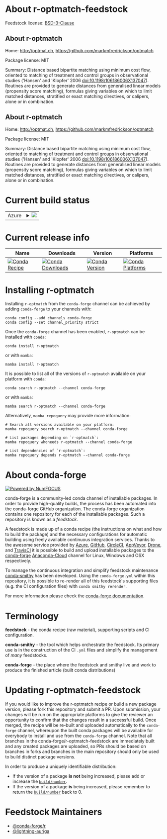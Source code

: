 About r-optmatch-feedstock
==========================

Feedstock license: [BSD-3-Clause](https://github.com/conda-forge/r-optmatch-feedstock/blob/main/LICENSE.txt)


About r-optmatch
----------------

Home: http://optmat.ch, https://github.com/markmfredrickson/optmatch

Package license: MIT

Summary: Distance based bipartite matching using minimum cost flow, oriented to matching of treatment and control groups in observational studies ('Hansen' and 'Klopfer' 2006 <doi:10.1198/106186006X137047>). Routines are provided to generate distances from generalised linear models (propensity score matching), formulas giving variables on which to limit matched distances, stratified or exact matching directives, or calipers, alone or in combination.

About r-optmatch
----------------

Home: http://optmat.ch, https://github.com/markmfredrickson/optmatch

Package license: MIT

Summary: Distance based bipartite matching using minimum cost flow, oriented to matching of treatment and control groups in observational studies ('Hansen' and 'Klopfer' 2006 <doi:10.1198/106186006X137047>). Routines are provided to generate distances from generalised linear models (propensity score matching), formulas giving variables on which to limit matched distances, stratified or exact matching directives, or calipers, alone or in combination.

Current build status
====================


<table>
    
  <tr>
    <td>Azure</td>
    <td>
      <details>
        <summary>
          <a href="https://dev.azure.com/conda-forge/feedstock-builds/_build/latest?definitionId=20473&branchName=main">
            <img src="https://dev.azure.com/conda-forge/feedstock-builds/_apis/build/status/r-optmatch-feedstock?branchName=main">
          </a>
        </summary>
        <table>
          <thead><tr><th>Variant</th><th>Status</th></tr></thead>
          <tbody><tr>
              <td>linux_64_r_base4.2</td>
              <td>
                <a href="https://dev.azure.com/conda-forge/feedstock-builds/_build/latest?definitionId=20473&branchName=main">
                  <img src="https://dev.azure.com/conda-forge/feedstock-builds/_apis/build/status/r-optmatch-feedstock?branchName=main&jobName=linux&configuration=linux%20linux_64_r_base4.2" alt="variant">
                </a>
              </td>
            </tr><tr>
              <td>linux_64_r_base4.3</td>
              <td>
                <a href="https://dev.azure.com/conda-forge/feedstock-builds/_build/latest?definitionId=20473&branchName=main">
                  <img src="https://dev.azure.com/conda-forge/feedstock-builds/_apis/build/status/r-optmatch-feedstock?branchName=main&jobName=linux&configuration=linux%20linux_64_r_base4.3" alt="variant">
                </a>
              </td>
            </tr><tr>
              <td>osx_64_r_base4.2</td>
              <td>
                <a href="https://dev.azure.com/conda-forge/feedstock-builds/_build/latest?definitionId=20473&branchName=main">
                  <img src="https://dev.azure.com/conda-forge/feedstock-builds/_apis/build/status/r-optmatch-feedstock?branchName=main&jobName=osx&configuration=osx%20osx_64_r_base4.2" alt="variant">
                </a>
              </td>
            </tr><tr>
              <td>osx_64_r_base4.3</td>
              <td>
                <a href="https://dev.azure.com/conda-forge/feedstock-builds/_build/latest?definitionId=20473&branchName=main">
                  <img src="https://dev.azure.com/conda-forge/feedstock-builds/_apis/build/status/r-optmatch-feedstock?branchName=main&jobName=osx&configuration=osx%20osx_64_r_base4.3" alt="variant">
                </a>
              </td>
            </tr><tr>
              <td>win_64</td>
              <td>
                <a href="https://dev.azure.com/conda-forge/feedstock-builds/_build/latest?definitionId=20473&branchName=main">
                  <img src="https://dev.azure.com/conda-forge/feedstock-builds/_apis/build/status/r-optmatch-feedstock?branchName=main&jobName=win&configuration=win%20win_64_" alt="variant">
                </a>
              </td>
            </tr>
          </tbody>
        </table>
      </details>
    </td>
  </tr>
</table>

Current release info
====================

| Name | Downloads | Version | Platforms |
| --- | --- | --- | --- |
| [![Conda Recipe](https://img.shields.io/badge/recipe-r--optmatch-green.svg)](https://anaconda.org/conda-forge/r-optmatch) | [![Conda Downloads](https://img.shields.io/conda/dn/conda-forge/r-optmatch.svg)](https://anaconda.org/conda-forge/r-optmatch) | [![Conda Version](https://img.shields.io/conda/vn/conda-forge/r-optmatch.svg)](https://anaconda.org/conda-forge/r-optmatch) | [![Conda Platforms](https://img.shields.io/conda/pn/conda-forge/r-optmatch.svg)](https://anaconda.org/conda-forge/r-optmatch) |

Installing r-optmatch
=====================

Installing `r-optmatch` from the `conda-forge` channel can be achieved by adding `conda-forge` to your channels with:

```
conda config --add channels conda-forge
conda config --set channel_priority strict
```

Once the `conda-forge` channel has been enabled, `r-optmatch` can be installed with `conda`:

```
conda install r-optmatch
```

or with `mamba`:

```
mamba install r-optmatch
```

It is possible to list all of the versions of `r-optmatch` available on your platform with `conda`:

```
conda search r-optmatch --channel conda-forge
```

or with `mamba`:

```
mamba search r-optmatch --channel conda-forge
```

Alternatively, `mamba repoquery` may provide more information:

```
# Search all versions available on your platform:
mamba repoquery search r-optmatch --channel conda-forge

# List packages depending on `r-optmatch`:
mamba repoquery whoneeds r-optmatch --channel conda-forge

# List dependencies of `r-optmatch`:
mamba repoquery depends r-optmatch --channel conda-forge
```


About conda-forge
=================

[![Powered by
NumFOCUS](https://img.shields.io/badge/powered%20by-NumFOCUS-orange.svg?style=flat&colorA=E1523D&colorB=007D8A)](https://numfocus.org)

conda-forge is a community-led conda channel of installable packages.
In order to provide high-quality builds, the process has been automated into the
conda-forge GitHub organization. The conda-forge organization contains one repository
for each of the installable packages. Such a repository is known as a *feedstock*.

A feedstock is made up of a conda recipe (the instructions on what and how to build
the package) and the necessary configurations for automatic building using freely
available continuous integration services. Thanks to the awesome service provided by
[Azure](https://azure.microsoft.com/en-us/services/devops/), [GitHub](https://github.com/),
[CircleCI](https://circleci.com/), [AppVeyor](https://www.appveyor.com/),
[Drone](https://cloud.drone.io/welcome), and [TravisCI](https://travis-ci.com/)
it is possible to build and upload installable packages to the
[conda-forge](https://anaconda.org/conda-forge) [Anaconda-Cloud](https://anaconda.org/)
channel for Linux, Windows and OSX respectively.

To manage the continuous integration and simplify feedstock maintenance
[conda-smithy](https://github.com/conda-forge/conda-smithy) has been developed.
Using the ``conda-forge.yml`` within this repository, it is possible to re-render all of
this feedstock's supporting files (e.g. the CI configuration files) with ``conda smithy rerender``.

For more information please check the [conda-forge documentation](https://conda-forge.org/docs/).

Terminology
===========

**feedstock** - the conda recipe (raw material), supporting scripts and CI configuration.

**conda-smithy** - the tool which helps orchestrate the feedstock.
                   Its primary use is in the construction of the CI ``.yml`` files
                   and simplify the management of *many* feedstocks.

**conda-forge** - the place where the feedstock and smithy live and work to
                  produce the finished article (built conda distributions)


Updating r-optmatch-feedstock
=============================

If you would like to improve the r-optmatch recipe or build a new
package version, please fork this repository and submit a PR. Upon submission,
your changes will be run on the appropriate platforms to give the reviewer an
opportunity to confirm that the changes result in a successful build. Once
merged, the recipe will be re-built and uploaded automatically to the
`conda-forge` channel, whereupon the built conda packages will be available for
everybody to install and use from the `conda-forge` channel.
Note that all branches in the conda-forge/r-optmatch-feedstock are
immediately built and any created packages are uploaded, so PRs should be based
on branches in forks and branches in the main repository should only be used to
build distinct package versions.

In order to produce a uniquely identifiable distribution:
 * If the version of a package **is not** being increased, please add or increase
   the [``build/number``](https://docs.conda.io/projects/conda-build/en/latest/resources/define-metadata.html#build-number-and-string).
 * If the version of a package **is** being increased, please remember to return
   the [``build/number``](https://docs.conda.io/projects/conda-build/en/latest/resources/define-metadata.html#build-number-and-string)
   back to 0.

Feedstock Maintainers
=====================

* [@conda-forge/r](https://github.com/conda-forge/r/)
* [@lightning-auriga](https://github.com/lightning-auriga/)

